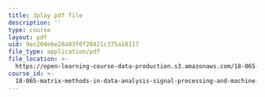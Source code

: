 ```yaml
---
title: 3play pdf file
description: ''
type: course
layout: pdf
uid: 9ec204ebe28a83f0f28421c375a18117
file_type: application/pdf
file_location: >-
  https://open-learning-course-data-production.s3.amazonaws.com/18-065-matrix-methods-in-data-analysis-signal-processing-and-machine-learning-spring-2018/9ec204ebe28a83f0f28421c375a18117_cxTmmasBiC8.pdf
course_id: >-
  18-065-matrix-methods-in-data-analysis-signal-processing-and-machine-learning-spring-2018
---
```

